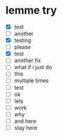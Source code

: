 # lemme try

- [x] test
- [ ] another
- [x] testing
- [ ] please
- [x] test
- [ ] another fix
- [ ] what if i just do
- [ ] this
- [ ] multiple times
- [ ] test
- [ ] ok
- [ ] lets
- [ ] work
- [ ] why
- [ ] and here
- [ ] stay here